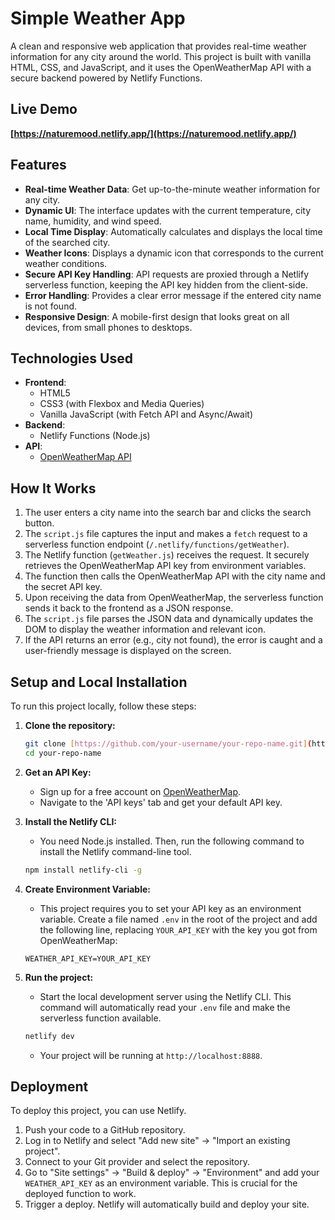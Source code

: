 # Simple Weather App

A clean and responsive web application that provides real-time weather information for any city around the world. This project is built with vanilla HTML, CSS, and JavaScript, and it uses the OpenWeatherMap API with a secure backend powered by Netlify Functions.

## Live Demo

**[https://naturemood.netlify.app/](https://naturemood.netlify.app/)**

## Features

-   **Real-time Weather Data**: Get up-to-the-minute weather information for any city.
-   **Dynamic UI**: The interface updates with the current temperature, city name, humidity, and wind speed.
-   **Local Time Display**: Automatically calculates and displays the local time of the searched city.
-   **Weather Icons**: Displays a dynamic icon that corresponds to the current weather conditions.
-   **Secure API Key Handling**: API requests are proxied through a Netlify serverless function, keeping the API key hidden from the client-side.
-   **Error Handling**: Provides a clear error message if the entered city name is not found.
-   **Responsive Design**: A mobile-first design that looks great on all devices, from small phones to desktops.

## Technologies Used

-   **Frontend**:
    -   HTML5
    -   CSS3 (with Flexbox and Media Queries)
    -   Vanilla JavaScript (with Fetch API and Async/Await)
-   **Backend**:
    -   Netlify Functions (Node.js)
-   **API**:
    -   [OpenWeatherMap API](https://openweathermap.org/api)

## How It Works

1.  The user enters a city name into the search bar and clicks the search button.
2.  The `script.js` file captures the input and makes a `fetch` request to a serverless function endpoint (`/.netlify/functions/getWeather`).
3.  The Netlify function (`getWeather.js`) receives the request. It securely retrieves the OpenWeatherMap API key from environment variables.
4.  The function then calls the OpenWeatherMap API with the city name and the secret API key.
5.  Upon receiving the data from OpenWeatherMap, the serverless function sends it back to the frontend as a JSON response.
6.  The `script.js` file parses the JSON data and dynamically updates the DOM to display the weather information and relevant icon.
7.  If the API returns an error (e.g., city not found), the error is caught and a user-friendly message is displayed on the screen.

## Setup and Local Installation

To run this project locally, follow these steps:

1.  **Clone the repository:**
    ```bash
    git clone [https://github.com/your-username/your-repo-name.git](https://github.com/your-username/your-repo-name.git)
    cd your-repo-name
    ```

2.  **Get an API Key:**
    -   Sign up for a free account on [OpenWeatherMap](https://openweathermap.org/api).
    -   Navigate to the 'API keys' tab and get your default API key.

3.  **Install the Netlify CLI:**
    -   You need Node.js installed. Then, run the following command to install the Netlify command-line tool.
    ```bash
    npm install netlify-cli -g
    ```

4.  **Create Environment Variable:**
    -   This project requires you to set your API key as an environment variable. Create a file named `.env` in the root of the project and add the following line, replacing `YOUR_API_KEY` with the key you got from OpenWeatherMap:
    ```
    WEATHER_API_KEY=YOUR_API_KEY
    ```

5.  **Run the project:**
    -   Start the local development server using the Netlify CLI. This command will automatically read your `.env` file and make the serverless function available.
    ```bash
    netlify dev
    ```
    -   Your project will be running at `http://localhost:8888`.

## Deployment

To deploy this project, you can use Netlify.

1.  Push your code to a GitHub repository.
2.  Log in to Netlify and select "Add new site" -> "Import an existing project".
3.  Connect to your Git provider and select the repository.
4.  Go to "Site settings" -> "Build & deploy" -> "Environment" and add your `WEATHER_API_KEY` as an environment variable. This is crucial for the deployed function to work.
5.  Trigger a deploy. Netlify will automatically build and deploy your site.
